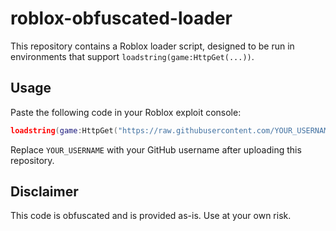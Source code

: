 
# roblox-obfuscated-loader

This repository contains a Roblox loader script, designed to be run in environments that support `loadstring(game:HttpGet(...))`.

## Usage

Paste the following code in your Roblox exploit console:

```lua
loadstring(game:HttpGet("https://raw.githubusercontent.com/YOUR_USERNAME/roblox-obfuscated-loader/main/loader.lua"))()
```

Replace `YOUR_USERNAME` with your GitHub username after uploading this repository.

## Disclaimer

This code is obfuscated and is provided as-is. Use at your own risk.
